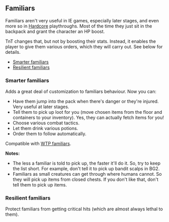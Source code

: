 ## Familiars

Familiars aren't very useful in IE games, especially later stages, and even more so in [Hardcore](https://pihwiki.bgforge.net/Baldur%27s_Gate:_Tales_of_the_Sword_Coast) playthroughs. Most of the time they just sit in the backpack and grant the character an HP boost.

TnT changes that, but not by boosting their stats. Instead, it enables the player to give them various orders, which they will carry out. See below for details.

- [Smarter familiars](#smarter-familiars)
- [Resilient familiars](#resilient-familiars)

### Smarter familiars
Adds a great deal of customization to familiars behaviour. Now you can:
- Have them jump into the pack when there's danger or they're injured. Very useful at later stages.
- Tell them to pick up loot for you (move chosen items from the floor and containers to your inventory). Yes, they can actually fetch items for you!
- Choose various combat tactics.
- Let them drink various potions.
- Order them to follow automatically.

Compatible with [WTP familiars](http://gibberlings3.net/forums/index.php?showtopic=23874).

**Notes:**
- The less a familiar is told to pick up, the faster it'll do it. So, try to keep the list short. For example, don't tell it to pick up bandit scalps in BG2.
- Familiars as small creatures can get through where humans cannot. So they will pick up items from closed chests. If you don't like that, don't tell them to pick up items.

### Resilient familiars
Protect familiars from getting critical hits (which are almost always lethal to them).
